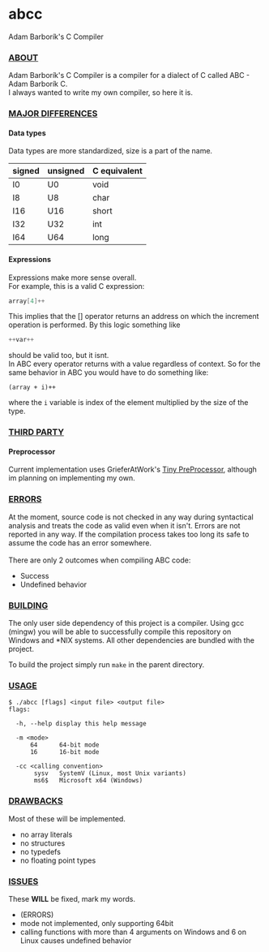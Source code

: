 # abcc
Adam Barborík's C Compiler

### <ins>ABOUT</ins>
Adam Barborík's C Compiler is a compiler for a dialect of C called ABC - Adam Barborík C.<br>
I always wanted to write my own compiler, so here it is.

### <ins>MAJOR DIFFERENCES</ins>

#### Data types
Data types are more standardized, size is a part of the name.

signed | unsigned | C equivalent
-------|----------|-------------
I0     | U0       | void
I8     | U8       | char
I16    | U16      | short
I32    | U32      | int
I64    | U64      | long

#### Expressions
Expressions make more sense overall.<br>
For example, this is a valid C expression:
```c
array[4]++
```
This implies that the [] operator returns an address on which the increment operation is performed. By this logic something like
```c
++var++
```
should be valid too, but it isnt.<br>
In ABC every operator returns with a value regardless of context. So for the same behavior in ABC you would have to do something like:
```
(array + i)++
```
where the ```i``` variable is index of the element multiplied by the size of the type.

### <ins>THIRD PARTY</ins>
#### Preprocessor
Current implementation uses GrieferAtWork's [Tiny PreProcessor](https://github.com/GrieferAtWork/tpp), although im planning on implementing my own.

### <ins>ERRORS</ins>
At the moment, source code is not checked in any way during syntactical analysis and treats the code as valid even when it isn't. Errors are not reported in any way. If the compilation process takes too long its safe to assume the code has an error somewhere.<br><br>
There are only 2 outcomes when compiling ABC code:
+ Success
+ Undefined behavior

### <ins>BUILDING</ins>
The only user side dependency of this project is a compiler. Using gcc (mingw) you will be able to successfully compile this repository on Windows and *NIX systems. All other dependencies are bundled with the project.

To build the project simply run ```make``` in the parent directory.

### <ins>USAGE</ins>
```
$ ./abcc [flags] <input file> <output file>
flags:

  -h, --help display this help message
  
  -m <mode>
      64      64-bit mode
      16      16-bit mode
      
  -cc <calling convention>
       sysv   SystemV (Linux, most Unix variants)
       ms6$   Microsoft x64 (Windows)
```

### <ins>DRAWBACKS</ins>
Most of these will be implemented.

+ no array literals
+ no structures
+ no typedefs
+ no floating point types

### <ins>ISSUES</ins>
These **WILL** be fixed, mark my words.
+ (ERRORS)
+ mode not implemented, only supporting 64bit
+ calling functions with more than 4 arguments on Windows and 6 on Linux causes undefined behavior

